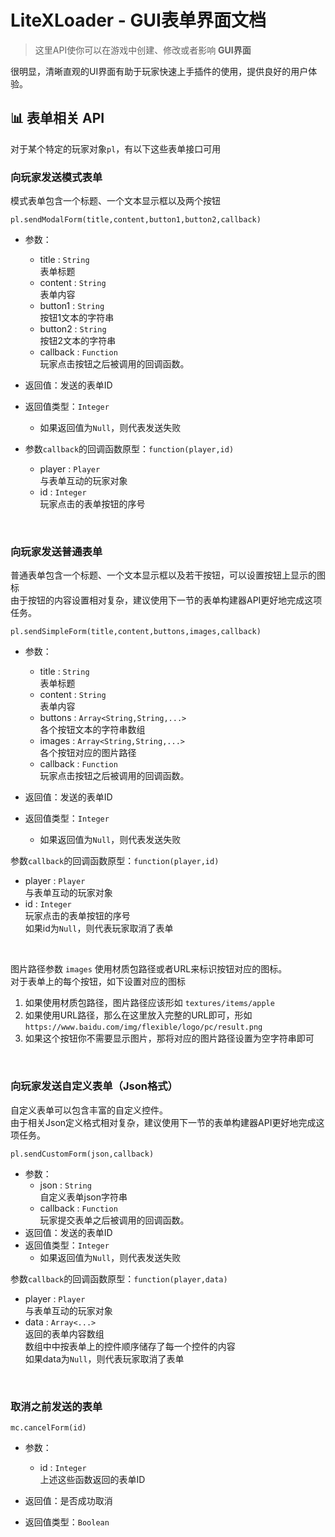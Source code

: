 # LiteXLoader - GUI表单界面文档

> 这里API使你可以在游戏中创建、修改或者影响 **GUI界面**

很明显，清晰直观的UI界面有助于玩家快速上手插件的使用，提供良好的用户体验。

## 📊 表单相关 API

对于某个特定的玩家对象`pl`，有以下这些表单接口可用

### 向玩家发送模式表单

模式表单包含一个标题、一个文本显示框以及两个按钮

`pl.sendModalForm(title,content,button1,button2,callback)`

- 参数：
  - title : `String`  
    表单标题  
  - content : `String`  
    表单内容
  - button1 : `String`  
    按钮1文本的字符串  
  - button2 : `String`  
    按钮2文本的字符串  
  - callback : `Function`  
    玩家点击按钮之后被调用的回调函数。  
- 返回值：发送的表单ID  
- 返回值类型：`Integer`
  - 如果返回值为`Null`，则代表发送失败

- 参数`callback`的回调函数原型：`function(player,id)`  

  - player : `Player`  
    与表单互动的玩家对象
  - id : `Integer`    
    玩家点击的表单按钮的序号

<br>

### 向玩家发送普通表单  

普通表单包含一个标题、一个文本显示框以及若干按钮，可以设置按钮上显示的图标  
由于按钮的内容设置相对复杂，建议使用下一节的表单构建器API更好地完成这项任务。

`pl.sendSimpleForm(title,content,buttons,images,callback)`

- 参数：

  - title : `String`  
    表单标题  
  - content : `String`  
    表单内容
  - buttons : `Array<String,String,...>`  
    各个按钮文本的字符串数组
  - images : `Array<String,String,...>`  
    各个按钮对应的图片路径
  - callback : `Function`  
    玩家点击按钮之后被调用的回调函数。  
- 返回值：发送的表单ID  
- 返回值类型：`Integer`
  - 如果返回值为`Null`，则代表发送失败

参数`callback`的回调函数原型：`function(player,id)`  

- player : `Player`  
  与表单互动的玩家对象
- id : `Integer`    
  玩家点击的表单按钮的序号  
  如果id为`Null`，则代表玩家取消了表单

<br>

图片路径参数 `images` 使用材质包路径或者URL来标识按钮对应的图标。  
对于表单上的每个按钮，如下设置对应的图标

1. 如果使用材质包路径，图片路径应该形如 `textures/items/apple`
2. 如果使用URL路径，那么在这里放入完整的URL即可，形如 `https://www.baidu.com/img/flexible/logo/pc/result.png`
3. 如果这个按钮你不需要显示图片，那将对应的图片路径设置为空字符串即可

<br>

### 向玩家发送自定义表单（Json格式）  

自定义表单可以包含丰富的自定义控件。  
由于相关Json定义格式相对复杂，建议使用下一节的表单构建器API更好地完成这项任务。

`pl.sendCustomForm(json,callback)`

- 参数：
  - json : `String`  
    自定义表单json字符串  
  - callback : `Function`  
    玩家提交表单之后被调用的回调函数。  
- 返回值：发送的表单ID  
- 返回值类型：`Integer`  
  - 如果返回值为`Null`，则代表发送失败

参数`callback`的回调函数原型：`function(player,data)`  

- player : `Player`  
  与表单互动的玩家对象
- data : `Array<...>`    
  返回的表单内容数组  
  数组中中按表单上的控件顺序储存了每一个控件的内容  
  如果data为`Null`，则代表玩家取消了表单

<br>

### 取消之前发送的表单  

`mc.cancelForm(id)`

- 参数：
  - id : `Integer`  
    上述这些函数返回的表单ID

- 返回值：是否成功取消  

- 返回值类型：`Boolean`  

<br>
